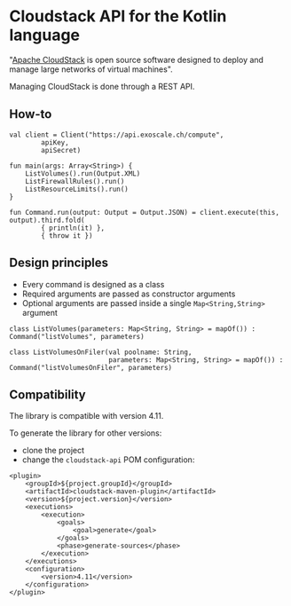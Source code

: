 # Cloudstack API for the Kotlin language

"[Apache CloudStack](https://cloudstack.apache.org/) is open source software designed to deploy and manage large networks of virtual machines".   

Managing CloudStack is done through a REST API.

## How-to

```$kotlin
val client = Client("https://api.exoscale.ch/compute",
        apiKey,
        apiSecret)

fun main(args: Array<String>) {
    ListVolumes().run(Output.XML)
    ListFirewallRules().run()
    ListResourceLimits().run()
}

fun Command.run(output: Output = Output.JSON) = client.execute(this, output).third.fold(
        { println(it) },
        { throw it })
```

## Design principles

* Every command is designed as a class
* Required arguments are passed as constructor arguments
* Optional arguments are passed inside a single `Map<String,String>` argument

```$kotlin
class ListVolumes(parameters: Map<String, String> = mapOf()) : Command("listVolumes", parameters)

class ListVolumesOnFiler(val poolname: String, 
                         parameters: Map<String, String> = mapOf()) : Command("listVolumesOnFiler", parameters)
```

## Compatibility

The library is compatible with version 4.11.

To generate the library for other versions:
 
 * clone the project
 * change the `cloudstack-api` POM configuration:  

```$xml
<plugin>
    <groupId>${project.groupId}</groupId>
    <artifactId>cloudstack-maven-plugin</artifactId>
    <version>${project.version}</version>
    <executions>
        <execution>
            <goals>
                <goal>generate</goal>
            </goals>
            <phase>generate-sources</phase>
        </execution>
    </executions>
    <configuration>
        <version>4.11</version>
    </configuration>
</plugin>
```